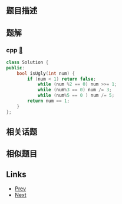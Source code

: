 
# [](https://leetcode-cn.com/problems/ugly-number)

## 题目描述



## 题解

### cpp [🔗](ugly-number.cpp) 
```cpp
class Solution {
public:
    bool isUgly(int num) {
        if (num < 1) return false;
            while (num %2 == 0) num >>= 1;
            while (num%3 == 0) num /= 3;
            while (num%5 == 0 ) num /= 5;
        return num == 1;
    }
};
```


## 相关话题



## 相似题目



## Links

- [Prev](../add-digits/README.md) 
- [Next](../ugly-number-ii/README.md) 

